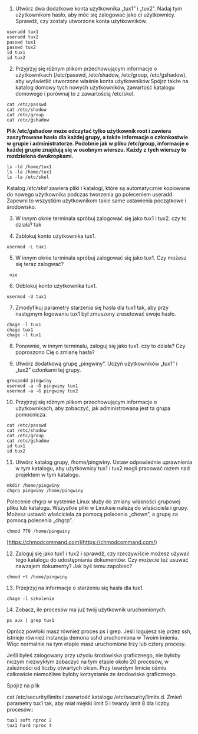 1. Utwórz dwa dodatkowe konta użytkownika „tux1” i „tux2”. Nadaj tym użytkownikom hasło, aby móc się zalogować jako ci użytkownicy. Sprawdź, czy zostały utworzone konta użytkowników.
```
useradd tux1
useradd tux2
passwd tux1
passwd tux2
id tux1
id tux2
```

2. Przyjrzyj się różnym plikom przechowującym informacje o użytkownikach (/etc/passwd, /etc/shadow, /etc/group, /etc/gshadow), aby wyświetlić utworzone właśnie konta użytkowników.Spójrz także na katalog domowy tych nowych użytkowników, zawartość katalogu domowego i porównaj to z zawartością /etc/skel.
```
cat /etc/passwd
cat /etc/shadow
cat /etc/group
cat /etc/gshadow
```

**Plik /etc/gshadow może odczytać tylko użytkownik root i zawiera zaszyfrowane hasło dla każdej grupy, a także informacje o członkostwie w grupie i administratorze. Podobnie jak w pliku /etc/group, informacje o każdej grupie znajdują się w osobnym wierszu. Każdy z tych wierszy to rozdzielona dwukropkami.**

```
ls -ld /home/tux1
ls -la /home/tux1
ls -la /etc/skel
```

Katalog */etc/skel* zawiera pliki i katalogi, które są automatycznie kopiowane do nowego użytkownika podczas tworzenia go poleceniem useradd. Zapewni to wszystkim użytkownikom takie same ustawienia początkowe i środowisko.

3. W innym oknie terminala spróbuj zalogować się jako tux1 i tux2. czy to działa?
tak

4. Zablokuj konto użytkownika tux1.
```
usermod -L tux1 
```

5. W innym oknie terminala spróbuj zalogować się jako tux1. Czy możesz się teraz zalogwać?
```
 nie
```

  
6. Odblokuj konto użytkownika tux1.
```
usermod -U tux1
```

7. Zmodyfikuj parametry starzenia się hasła dla tux1 tak, aby przy następnym logowaniu tux1 był zmuszony zresetować swoje hasło.
```
chage -l tux1
chage tux1
chage -l tux1
```

8. Ponownie, w innym terminalu, zaloguj się jako tux1. czy to działa? Czy poproszono Cię o zmianę hasła?

9. Utwórz dodatkową grupę „pingwiny”. Uczyń użytkowników „tux1” i „tux2” członkami tej grupy.

```
groupadd pingwiny
usermod -a -G pingwiny tux1
usermod -a -G pingwiny tux2
```

10. Przyjrzyj się różnym plikom przechowującym informacje o użytkownikach, aby zobaczyć, jak administrowana jest ta grupa pomocnicza.
```
cat /etc/passwd
cat /etc/shadow
cat /etc/group
cat /etc/gshadow
id tux1
id tux2
```

11. Utwórz katalog grupy, /home/pingwiny. Ustaw odpowiednie uprawnienia w tym katalogu, aby użytkownicy tux1 i tux2 mogli pracować razem nad projektem w tym katalogu.
```
mkdir /home/pingwiny
chgrp pingwiny /home/pingwiny
```


Polecenie chgrp w systemie Linux służy do zmiany własności grupowej pliku lub katalogu. Wszystkie pliki w Linuksie należą do właściciela i grupy. Możesz ustawić właściciela za pomocą polecenia „chown”, a grupę za pomocą polecenia „chgrp”.

```
chmod 770 /home/pingwiny
```

[https://chmodcommand.com](https://chmodcommand.com/)

12. Zaloguj się jako tux1 i tux2 i sprawdź, czy rzeczywiście możesz używać tego katalogu do udostępniania dokumentów. Czy możecie też usuwać nawzajem dokumenty? Jak byś temu zapobiec?

```
chmod +t /home/pingwiny
```

13. Przejrzyj na informacje o starzeniu się hasła dla tux1.  
```
chage -l szkolenie
```

14. Zobacz, ile procesów ma już twój użytkownik uruchomionych.

```
ps aux | grep tux1
```
  
Oprócz powłoki masz również proces ps i grep. Jeśli logujesz się przez ssh, istnieje również instancja demona sshd uruchomiona w Twoim imieniu. Więc normalnie na tym etapie masz uruchomione trzy lub cztery procesy.

Jeśli byłeś zalogowany przy użyciu środowiska graficznego, nie byłoby niczym niezwykłym zobaczyć na tym etapie około 20 procesów, w zależności od liczby otwartych okien. Przy twardym limicie ośmiu całkowicie niemożliwe byłoby korzystanie ze środowiska graficznego.

Spójrz na plik

cat /etc/security/limits i zawartość katalogu /etc/security/limits.d. Zmień parametry tux1 tak, aby miał miękki limit 5 i twardy limit 8 dla liczby procesów.:

```
tux1 soft nproc 2
tux1 hard nproc 4
```
